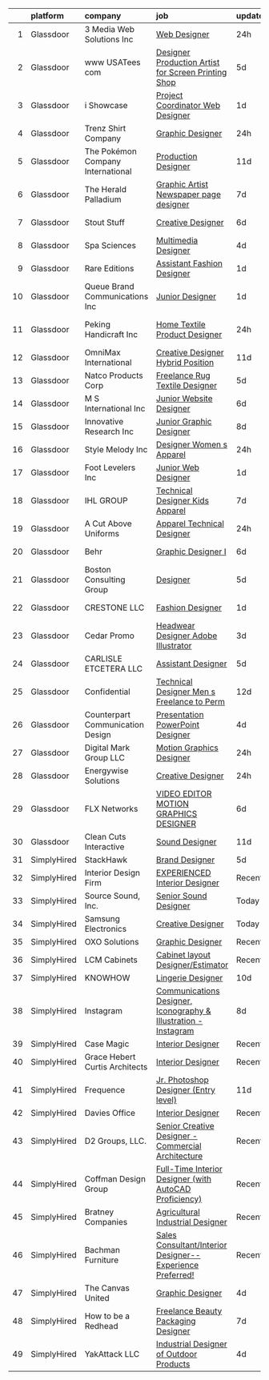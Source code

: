 

|    | platform    | company                           | job                                                                                                                                                                                                                                                                                                                                                                                                                                                                                                                                                                                                                                                                                                                                                                                                                                                                                                                                                                                                                                                                                                                                                                                                                                                                       | update_time   | location                |
|---:|:------------|:----------------------------------|:--------------------------------------------------------------------------------------------------------------------------------------------------------------------------------------------------------------------------------------------------------------------------------------------------------------------------------------------------------------------------------------------------------------------------------------------------------------------------------------------------------------------------------------------------------------------------------------------------------------------------------------------------------------------------------------------------------------------------------------------------------------------------------------------------------------------------------------------------------------------------------------------------------------------------------------------------------------------------------------------------------------------------------------------------------------------------------------------------------------------------------------------------------------------------------------------------------------------------------------------------------------------------|:--------------|:------------------------|
|  1 | Glassdoor   | 3 Media Web Solutions  Inc        | [Web Designer](https://www.glassdoor.com/partner/jobListing.htm?pos=127&ao=1110586&s=58&guid=00000182cea111ba81b98b5292731306&src=GD_JOB_AD&t=SR&vt=w&ea=1&cs=1_f2d833fc&cb=1661324038935&jobListingId=1008088437875&cpc=FAE5E775D180B2FB&jrtk=3-0-1gb7a24eti9hd801-1gb7a24fck24j800-c24af7824f4a0908--6NYlbfkN0BTT1lo8Jwdy_hu5PBsWOg-OgEs4ry3bvHurgSPaoaOHOWThJZbXv-8E1EHNHR3deLtKjNld1FXOsom79LjT34JW7makxLxTBHyVERW4INRH6ilQMezrP3dwWAeH5FEH1iEZ5Ejp6Jrph_px7tXEDRSyDmxPtUfOr951ZM8LxPqSx3htVLjpKbYJSPXLB-l6xUgrC5WFIjau-kBc2brFSc_i8_XFGuiVljtBN_443eq5vrtF397tLeY0zgI3WqhTQe8Kr-DkBtAM480TYvda_FC8TkPZtylqSjYjFCiZFDP2AKmAaY0bcYQjaBTHtp4Ev71HMl5-XXC-3n6XnzMvigHM8t5M7bHhbVO0N9VEV9dm2bk2FlYX43oK2aS7OppoO9LPjFrr-DEwqUj1qO8YFjogqVZX2CfMq1t5FyMjU300wFXT2J7eSNGAYFKwI-IBX9C0RFR2cadPmlTDg1k8M0WbK_A9kaWknMiM9lvSOABe9WJnf89FmTiRgzq2e0i5J0%3D)                                                                                                                                                                                                                                                                                                                                                                                                                     | 24h           | Remote                  |
|  2 | Glassdoor   | www USATees com                   | [Designer Production Artist for Screen Printing Shop](https://www.glassdoor.com/partner/jobListing.htm?pos=126&ao=1110586&s=58&guid=00000182cea111ba81b98b5292731306&src=GD_JOB_AD&t=SR&vt=w&ea=1&cs=1_e026a238&cb=1661324038935&jobListingId=1008078573063&cpc=217C45A42544DB93&jrtk=3-0-1gb7a24eti9hd801-1gb7a24fck24j800-f6962161b1ec4a70--6NYlbfkN0DxyX03wzqSNEsKD1Q7_JbJdLQT9kvdPVeyZqa01MP3AebnVwpyKo__iePc52HzLDYolKwvyXihtUlVV8JbYMt1ayshzcUmnIj58plzbkELSfFRmL6oTVZX_6NkIaZVosSpH8T5zgY4aUA-mcQE0sbUzFDtrE5IavYPMHGbTLBlQm3e0UJO6FNqr1-8fYZsWy7jMjq9uadYp39ixb3nmHGD5VPpDv3OpgxMNjVPjJhKmPH-KzkL8DTgB0CMAhyWbo5t_wbVGpfdVXeI671WFqlkY49JvVnf2nDihdjnJEqkpJaGlIT9sCmrFe9xM6FX_PSBA2UCk4YUaNilEENnUkhoaWco_z9Zxgm0khAmGOyK4VC1gWGCnMGDk53o0tNp6IqVbsnj02Vq6NT5LOGYAN0gLLajNLZLx04dDT8WCJw6EXzN8ui5ifIZBNBAUTnLcpMS56MWKSM9OE8hmNxKEkNb60f7ousyKOzNDW57dY5gjRwbs8VLi0HnmRIqkDA0QulD3jO_HqX6ywjzc9qy5CiCtcZvijtqDUo%3D)                                                                                                                                                                                                                                                                                                                                              | 5d            | Brooklyn, NY            |
|  3 | Glassdoor   | i Showcase                        | [Project Coordinator Web Designer](https://www.glassdoor.com/partner/jobListing.htm?pos=113&ao=1110586&s=58&guid=00000182cea111ba81b98b5292731306&src=GD_JOB_AD&t=SR&vt=w&ea=1&cs=1_3afa8807&cb=1661324038934&jobListingId=1008086420838&cpc=B576E40E3A51D23B&jrtk=3-0-1gb7a24eti9hd801-1gb7a24fck24j800-2f1d4de21025328a--6NYlbfkN0C8QeiEIeOKQ96R1j_hdty96Rr_ZONqo_TMvsCL2BsNohP8GNqycuI1ShxxKoACE7QDGpFP5Yr8CHQkuy2kx1JtFROwQXg5LlMGm06uOGNSAlJVFcOkJg0aSecfIQdnW5N5j5R3dJqaD-Pye8T9gaqTZd2Sh35hLv3PKN_Bk1MBBRhwAl7c-DzN2ont1KdosvxoIOT7cuBs0y_LaqfV3r6XQ5ZAwx3JmrkOUDbgRr0OzRITtOCh7NPMKE8sqOXq5j2g6okoUMG4mqr3W2_sjgwU6iarNKbZDWfBsvIM7X4udH5pyVL3LQO2p8P1q9rNfmBRRJs-dLg-gmmH4UrKrsr9j3dVgm-GxlHe1laY5EVTKVKLYKSSl-161N5gwgtTZpD5BfD8xxdvfW-JodpRKKOswvq2Cim_HL3BIUyPkguJiQmRBase_C9dRgG37wwHmP7Gxffg78qxEFFCEXZ4A-N-IqfHE9URTTPNeU6tHABx4I3tTrkoxatIvTEv0PLAOK4Uf5myzwcdcQ%3D%3D)                                                                                                                                                                                                                                                                                                                                                                                   | 1d            | Remote                  |
|  4 | Glassdoor   | Trenz Shirt Company               | [Graphic Designer](https://www.glassdoor.com/partner/jobListing.htm?pos=120&ao=1110586&s=58&guid=00000182cea111ba81b98b5292731306&src=GD_JOB_AD&t=SR&vt=w&ea=1&cs=1_56c12808&cb=1661324038935&jobListingId=1008088514588&cpc=9952A63AB06E78AD&jrtk=3-0-1gb7a24eti9hd801-1gb7a24fck24j800-382e9a3abc500d98--6NYlbfkN0CqhsFQEc-O9yLU2kqxO5ww2iSOGNb2baFDnXVoFZLFhAdQpqkGwSIuj22UXza0FS6YEbDOQUPr4PrP2Mr5KFtntfN05Yc4KFBsO00PocuJvODlsH9eaZhA0B7Z96FPIL08ojVQKjV11o3eOOeXfa37YViNrtDUkbJVVcd0OLuONUcR5SE5ar6hgwFiimvjYY0iq2rAxzmCT03PmgH4WdkUk5ODSvOe__sjOoFVumSEr_pToRieXQDGYtEu35BYlAlFeHKHC2Yac5qiehMLAV4zZbakRs9HfF4-doO5HlMVFTkkq9zGxEsLPUjTCHqKzD5EWbqi6BjGzgCTyIFtBdysVwIwncYcP7iwwn5RIORjU-8ARDEMur6Epz_Z5_VLkn1zr9pnEDUahZtx7n5Ci51-p8hICgIxgt2mcIbrwRPGCulLlMJLDccwCS3XZA5cQSrzFsVfAoGKO8eiUTs3mtCS62ZNXFLUL8CVcNa77bLy_rguJ88-HtOtp9v9zejm2Oo%3D)                                                                                                                                                                                                                                                                                                                                                                                                                 | 24h           | Loganville, GA          |
|  5 | Glassdoor   | The Pokémon Company International | [Production Designer](https://www.glassdoor.com/partner/jobListing.htm?pos=121&ao=1110586&s=58&guid=00000182cea111ba81b98b5292731306&src=GD_JOB_AD&t=SR&vt=w&cs=1_455359a3&cb=1661324038934&jobListingId=1008068019985&cpc=26740BCDE5E48596&jrtk=3-0-1gb7a24eti9hd801-1gb7a24fck24j800-9d48be7c412d1619--6NYlbfkN0CsgUO0V2fSZxJANSxJiftVXeq1wpG4BxYFHzXoW0hPJnnKXvOitF3aYLUaiHcMasT27d2qe4Hh-trT1ko_lQ-_-u6mQaMJMwcxCKFcw2qlEcLUJBNeRKfOCXGimsWoFTgoTbFLv1Oo_KzURFS2pCwsnk5E6UBRSQjlAkTEyg-BypaO9Z5LmGV9D0niCRan5DbSFdGkUsUbbCNibTdzVknn9oT8Ns5dED8iXeXMidCDvpnOSOUxCdnu0yB89_khzPbeUvsbNV6VjKYI2X1x81mYKB9ZPgbiTS4F1yU5yQBrX0LCWMktpFFYy5zb08KNIAxekxKJg-VUyqPKxvbwd3jF1Hlaw2uFsVDJFHSVejoo6O7qU82DLXp-cE5O0QvVM0i3ugWnm8c8bdPLcmzXOZvo-7BiDriYFCkeWUrZgVcROlNNB_Rb1wqnsgV_dD5ktoabndmaNe7wwZOXq8nJtT6GeF5MEcRguOVtCfgxcTffG7vJITH9-3_vsDPi9SjZ1XXw_wyWPHaOHe_FL3xxgqw-RWSxR6_fVaHhPwplbvTOsAsrjpWKQ0Njqhx_UVEI_T-VQ09LHRwC9SwCaEqryFqUXebCllS1F8ARRfwU5zJA8taWp2sTjojjLEz8cYEdVEMCMyiR0IWZRyJr8s49KaCquKg0AaCWNEP3xA6neyovYmiTqOeUZV1k5Fcp3oe1wzWaVsQV9CbIf-woy81Fo7uTGH-C_82tTTNfBjSd4lUD_uwxoZWftcCxmW_WMX7b3bxMwEXn0EP0jU2X8QuKc6SbrOcBDJZAkwUA_U5X1f8JRQxLT5txGehGX_TMll_y1oe-dvoI_tceqlpYk14Fc3RoShGva4_kMmnTisfsKxTOi2cGI14nuaBttP8lUZtgOZyk1yj1cm6ZkYQ2xgWA83Pw) | 11d           | Bellevue, WA            |
|  6 | Glassdoor   | The Herald Palladium              | [Graphic Artist   Newspaper page designer](https://www.glassdoor.com/partner/jobListing.htm?pos=130&ao=1110586&s=58&guid=00000182cea111ba81b98b5292731306&src=GD_JOB_AD&t=SR&vt=w&ea=1&cs=1_954dab40&cb=1661324038935&jobListingId=1008073933660&cpc=F41FEAB56D215062&jrtk=3-0-1gb7a24eti9hd801-1gb7a24fck24j800-62096e212025d3a6--6NYlbfkN0BLOz3R2tXC2mhUicuG5hSo7xRQA9kfEQniDPT2yh4WeRNJVoEZFR01TCwwwqBh1Y6vOSiAy0RAxGDJvOFJJaTnL_uhcgITD9zbL8z1jkW3llcv7QpfJxBhoUlxYDTSxCF6Mtk2LtjA0dsoVKnCgYGLuQKLIkxPy2RDLUUDNO8W2e5Dj9quGqo0UUEVxbKFCMgKLU8xV6H932npTeXKo4wi-CKMyljjfJW4Q3vA4eLpoxu9OibD3PcjhVbLV8uNf_WREH3I61_k1uNDD76lpHyvN6vKFLd9ixgJ0PoO_VRJI5Wz-YcDOPIzFLQB0yiECKKZi1ZN_1hcQ-l7SZA0h0tL8G63w1qfOW_rylvLHb262tjiO4jYV10h6eBsZsr-oAc7jwMCZQMKAT9HCJDqNv4MALkXihYPcsgAZD54sGRXxa2L1RN4KDGtoIj-7XCm-UurL8fRC8V0v7sAzvvI5e1mY6Ob4iLqp2pDMCFe9NMV8iNvjUSr3HUrHVVZ-zal7G44gZpTVo02Ig%3D%3D)                                                                                                                                                                                                                                                                                                                                                                           | 7d            | Remote                  |
|  7 | Glassdoor   | Stout Stuff                       | [Creative Designer](https://www.glassdoor.com/partner/jobListing.htm?pos=110&ao=1110586&s=58&guid=00000182cea111ba81b98b5292731306&src=GD_JOB_AD&t=SR&vt=w&ea=1&cs=1_4f5931c9&cb=1661324038933&jobListingId=1008076543817&cpc=8A48E7D5890B96AC&jrtk=3-0-1gb7a24eti9hd801-1gb7a24fck24j800-2226e36eff8eece9--6NYlbfkN0DsBOlmEAMqZtav1V1WKZO3RUElpafjggtWvxyDQ3xFSp838B2Cke2NYMUYeoOHoNtm2NQ4P3euAMul-0LPTaQSpoqVy2_xzh7yd2XelOhoZwK3RDEuW5YzN0jd-extbcFoTqbx14jMY4ajS_7HdS8N_xdWMbuJk-glAkIQRX2jNZa5lr-_DMY0EkYrNwH2tbA7dDO7x-u0MZj3khwLpEUbvrDWCCL9SD6XbDX7OINQvO_guW_XYj6a3_k8WNd94gke4V_PYrtjV4XqOqK2k6a6vvbzy2ShivcQ4eZk7x5oH3Yfw8aBA2sMigD9jZpthca_DGGG51mVLU4ce0pC8ria8x0XnW9JUxd2dh2j1sVLkGugY5Rv9Z-UZSm_td-2a2RQ1CHmNqDOZ5HA4xye6OpLnvCgNM9tEJ9FKEkKo55fwd6khEGtf0N_IJktL_bU9O0Z31gEzN_87h219Obx7q64R_OZ65ZlLQczkOPu_yGw0JyDN4aupgZUJMTw69XZUwI%3D)                                                                                                                                                                                                                                                                                                                                                                                                                | 6d            | Bentonville, AR         |
|  8 | Glassdoor   | Spa Sciences                      | [Multimedia Designer](https://www.glassdoor.com/partner/jobListing.htm?pos=103&ao=1110586&s=58&guid=00000182cea111ba81b98b5292731306&src=GD_JOB_AD&t=SR&vt=w&ea=1&cs=1_c2baf927&cb=1661324038932&jobListingId=1008081001759&cpc=63DC0C03592DB700&jrtk=3-0-1gb7a24eti9hd801-1gb7a24fck24j800-ace4fa9a69b02b8a--6NYlbfkN0DdNONLqhA8z6QrX6vw37qu8cGScUjPKwqVQr3YAsb4-5m6SkYfcfunlR4HuAxlrEj3Cu4gPUJjDoG9zcxxxmrGYPDKzHL8x7i50ZtIV6F3YDwvUr-Of4mRIwxiKcQLzemNfh3tYg1lxyJxAgmxtCY7uYphYxmkMiO5YeIhAuereU8DE1aoQ3TVxniFVMlJRPLhjSG-717yuv3X84PswhZ0Xp_jpIRopCJFZHBwA3PA1E79MgaCHAlx272R9HiBkkDRaPOGf7TuCUO8GQNsFHDAjJilXbh6xjN-XaTAGCpAmGsTdNqhvKGvnjIzZlA6B5m0xR5QNiBdNslAsPJaM4PTULWYJKub1kkWud6aSpsYX7Q9Wu1bczuEYuQiAlhn9xV1fTGeCc973pbcJepR1cTIeFUL5xlBzJXocjNKJMTFKGApaEzcKAXM6Ezann_iGRPIWFxMn9_7g0Oh3vktdDVzZaFFDFgoEw8EPsX4AWagUNx-weyc6QYcUajsBEntYWE%3D)                                                                                                                                                                                                                                                                                                                                                                                                              | 4d            | Port Saint Lucie, FL    |
|  9 | Glassdoor   | Rare Editions                     | [Assistant Fashion Designer](https://www.glassdoor.com/partner/jobListing.htm?pos=117&ao=1110586&s=58&guid=00000182cea111ba81b98b5292731306&src=GD_JOB_AD&t=SR&vt=w&ea=1&cs=1_37796bf4&cb=1661324038934&jobListingId=1008085797160&cpc=26740BCDE5E48596&jrtk=3-0-1gb7a24eti9hd801-1gb7a24fck24j800-d9987f46f3671e54--6NYlbfkN0BKgzQyzTF1Q9mOsR1amaS-juVGLjHt5Cdom-gEF9y-xZCaN_qau0nZrd7UDwW32EA-eu5vuioKlUohqHDwN8LZ9bJ9kWg3ZevYCjZUCrcLrR9OMIIUm0TWC98Bc-eC44mVMNI5zF-mywssPsquT7YsytG9RjyGQBFtKnfa8GgBQSk0D8JSoVrEBLUdxsD7_K5mIwdxK15QihUjXo5LmRYQd5_s2z2nm9C6K8OE3G-2cGUVjZmF_DgTxyAc6GsByP2EA5VyHSPFQGSaMTwncqZIWLeRUaGiLPlUbZYQrEUvQUoV3RzoZH726oN8TB9bTudhlRyD9YMomHOGd4BS463lqI1O6_uQS_DRu7WeVtUVGWZm3-EYd4gIjjW09EeUO9CAqIBNr_PxTC6sUb4goJXlyNFJJbEGcTjn_u4H_L58WGB4O0TGUSlyNShZfOfto94dDqFgmQsyliZHCQbx7k-oKGlIUjSxGx6bIAhVuWTW5xJVF2Q8cE5gO-FsHjdehWKx5jKv4ZXoxQ%3D%3D)                                                                                                                                                                                                                                                                                                                                                                                         | 1d            | New York, NY            |
| 10 | Glassdoor   | Queue Brand Communications Inc    | [Junior Designer](https://www.glassdoor.com/partner/jobListing.htm?pos=122&ao=1110586&s=58&guid=00000182cea111ba81b98b5292731306&src=GD_JOB_AD&t=SR&vt=w&ea=1&cs=1_a92dc12a&cb=1661324038935&jobListingId=1008085805538&cpc=59DEFF8D475298C3&jrtk=3-0-1gb7a24eti9hd801-1gb7a24fck24j800-67ac1d03eb912890--6NYlbfkN0DLWr0FuvwmpNY589ecXM0wpB-l41nBtAe9mv-PvJGiqVoeB48sRuu9MbDLtxU1qQip8rEB7tFYaCOqFGO25S3gAMFjOb9fLtFM1pemwqDDHPhIxOinFwbTrVuDYkfpdgNqqUDgFqsMOBtfCELcTRWyHVhCXYoSwT9n6M0xgRM2da0Qcer4g2n-5zwA1lJkqKQDtYZaPhr7hFBLqSVzryLOV3KpM7TIC4Oe26dEpEq8b6a3V_pPdZ-SQya7CbD-vqYAiLlvkpBKOXtDYp_CVl2CyF_wUqyH0B-aXU8h0L7uSgJ5xiDRGim49yd8KnUFBKvZe95IJTwLsgQVdankFvmHaTu0dgizaFgirpLEITzGsJH7rmk9vey8pySWm4trWmUqzVV_hw5a7nX5OCGh6o3FIcvRWRI1P6BocVXfJsghFoqdOZJrfjiVhfXem-oKY_uNxYhlShkYQUtWaDTjHhKZEcZdPuWWAoy9jRu_E-APWSaYuEVd1l6hWN0GA5ZdaWY%3D)                                                                                                                                                                                                                                                                                                                                                                                                                  | 1d            | Chicago, IL             |
| 11 | Glassdoor   | Peking Handicraft  Inc            | [Home Textile Product Designer](https://www.glassdoor.com/partner/jobListing.htm?pos=124&ao=1110586&s=58&guid=00000182cea111ba81b98b5292731306&src=GD_JOB_AD&t=SR&vt=w&ea=1&cs=1_01c1ff15&cb=1661324038935&jobListingId=1008088734133&cpc=AF770993EC679D41&jrtk=3-0-1gb7a24eti9hd801-1gb7a24fck24j800-49bfe6ea4222a3b7--6NYlbfkN0AU9TUFfx1cWrWT37grlbBMIkzeHpL5ly2dIVydrySBsojzNTXZiJEwHs7CJ09YptkLlAUSMOlYQ01qKg2cxkQ5xRXuMvtpQIylbUbK3Zc4BEk9ifRosj8_hjhp_26WT2X2WlVVcKJeGY2T1I2GPKYgtAiAJoqwo9pLkkI1heARAyXCpj_4WpF_fUJBpGXnFcXdA5i928Bnjmyrdvzy22a9XSc2GUDpueEGl8YLqwJUnpiGXMzI2V61fnXGJa6GaSAa3woLPJX5kmqMZnvTQR6_FjgrRzWbolUPZ-b5FMqru0dkASiYVegmupfSLlq1fRzZGBtjuUNeR37zxX5pMRcDnlrkY50dsFX5HnNGUrK7MdDiRQldZo6ttLsc9kkgbzkVB7VaZ3r1x4YqfHQS_aLTuVLQKAljDaBkg55JLJpAr2O5f639xLAB8_WAvhwKJGduMGwQKsgFJXZOdDWI4i59KT7_C99Xa_og1mmKw50wNO9Js9uLMCzzFbbPQITcBOg%3D)                                                                                                                                                                                                                                                                                                                                                                                                    | 24h           | South San Francisco, CA |
| 12 | Glassdoor   | OmniMax International             | [Creative Designer  Hybrid Position ](https://www.glassdoor.com/partner/jobListing.htm?pos=102&ao=1110586&s=58&guid=00000182cea111ba81b98b5292731306&src=GD_JOB_AD&t=SR&vt=w&ea=1&cs=1_074ba8c2&cb=1661324038932&jobListingId=1008068852363&cpc=2069669CCECE0501&jrtk=3-0-1gb7a24eti9hd801-1gb7a24fck24j800-95da59f6006da234--6NYlbfkN0DazdzDrQzgXQNUwbS-rtqne051iQm0QScMUzNB7GPcpl69xYyP_a6egfwLImlGGJKjW1GKc4wIpPlwV3oFvca2dnISyIRDwKP6gRjNdG4KtXcedw4V0hfjReh0NM8qzfZjTbej8bN2lyO9RjtqZDte6IFcJMEPRdTVNXxze1aiCc9x2GCU_Eud4B77Gc8R1QLG1IFtXImmdzTU8vigJPuEntuXhsimqepqs7zh5HzG-KS8WQAc5rmlz1gUgExeJJLG3fwCubN3LaO-CyOzvsO6uaA248fWU6FZcCy56J7Sr_bT82TemWKVrYwG_K6p9EdGFR7dgLsOtmGx0ksMCrDbaktRZpU2XF0aL7QwJVA-V8R-rl7otFp0fpVusWmtHXo9VHf3_QgsmbPfihlKNEWdryuKWuRns8FP6ytiXQNLi1JCKdyoqQKUUe4EelV0bvQfPJ4j79p06vzm0epWUPN7XK4vKY95Nf3QQnWEg7gEDAebvV4qzToy3Wtq2gw5lYhcx-uiMrDqIdQFH7rNLgRW)                                                                                                                                                                                                                                                                                                                                                                            | 11d           | Peachtree Corners, GA   |
| 13 | Glassdoor   | Natco Products Corp               | [Freelance   Rug Textile Designer](https://www.glassdoor.com/partner/jobListing.htm?pos=108&ao=1110586&s=58&guid=00000182cea111ba81b98b5292731306&src=GD_JOB_AD&t=SR&vt=w&ea=1&cs=1_0ddec5f9&cb=1661324038933&jobListingId=1008078797451&cpc=B576E40E3A51D23B&jrtk=3-0-1gb7a24eti9hd801-1gb7a24fck24j800-372574efb1e2d283--6NYlbfkN0DsBOlmEAMqZtav1V1WKZO3RUElpafjggtWvxyDQ3xFSp838B2Cke2NKqOpdXm6tUHeaaTXLfdKeZ_h80Pb-SRqEIBOzVXeYy6ibPzRQhkGivjm0hLnL3tgTD_kDaFN_z-LUWiocKF5CAm5QjwIuOAcuehBg62AXVDnai32qir46LxYdO2pmeYGL-TmRmMb3ZmrZodtjL9K3hvxxAed8_6mSu-Fewyupwqk7UgaWFXE_Vc_BOJpLckaaiTp2eNABGcneGvT3o-9p-jVDM8E_EjbBSiSag6sYdVpUri8V8T_Ys8l5kQ2H1Ek6n-F2VbQGtOaYje9RtTRYEcMicEIhNPC2oJYVQndr867MW-OhKDiCsGj7uc86KuP_r5B2Mmfr77OMmBwiUOoNGvDddwGqmDfP8NpHW5cWVRosmVODdLJWQLikEUb5UmgfnH8_1JwWu5Ztur07r6jDZv7eOzP8IFWu8Xu1aGblB2_Ut_t9zjEF5zFMGhL3BTByndvm5vGVtY6EMESvtgagVDAyRmmlU2Y)                                                                                                                                                                                                                                                                                                                                                                               | 5d            | West Warwick, RI        |
| 14 | Glassdoor   | M S International  Inc            | [Junior Website Designer](https://www.glassdoor.com/partner/jobListing.htm?pos=109&ao=1110586&s=58&guid=00000182cea111ba81b98b5292731306&src=GD_JOB_AD&t=SR&vt=w&ea=1&cs=1_cf76f484&cb=1661324038933&jobListingId=1008076344614&cpc=3028881457C6165E&jrtk=3-0-1gb7a24eti9hd801-1gb7a24fck24j800-0cdeb1e93820ea3b--6NYlbfkN0Agvv2PNrG4fo17wRjtZaDfm_r31jTH_nsFWftIhApXGNfkzB-0xlDOpFGDjaoTkELdz_ocnpU_q83d42tEL11bC-gek6fd3ZtJ1kVJ1gN-Wyk_ASHSN6tAnID4dCZIduiFVsbuazI75ZKxA_RqFjheHRtjhndEITHL8htmG7CP8UA7h5XoFVRa-1Ix9T4YiSWTjLVt7u9umQqO-88_DWkXD8bJeV1a5qmsvVA-y0Yjpsp6aWmsiRDodRvJZ_pr00qC4rZZEcq8f5aZBAjGFdMW9mLjFc5svx_gwIGuXaurBtY-wTkdjZ64gs8UcwwZ3VDEJ1R1mRjeiegLXtXgZd8Paww8lIOWBVWQuVxsv8hlwvscrE5HwV-9DEl5K-7uYsY-KHqGUO3ymKCMFU4dy5Eget1TdjvU7umoNeQkQDbQ_JZLVB-6M1lKGQM9xUzTeplYs7Z_BNqhfgBbvz0UCXrWy4Zg_-03zCwIXfGLu_GQ4dRBdACGu0uAFtehOkd7w6InzGUNZwdKvg%3D%3D)                                                                                                                                                                                                                                                                                                                                                                                            | 6d            | Atlanta, GA             |
| 15 | Glassdoor   | Innovative Research  Inc          | [Junior Graphic Designer](https://www.glassdoor.com/partner/jobListing.htm?pos=129&ao=1110586&s=58&guid=00000182cea111ba81b98b5292731306&src=GD_JOB_AD&t=SR&vt=w&ea=1&cs=1_3d388db5&cb=1661324038935&jobListingId=1008072178650&cpc=FB7E4A1762AE5BEC&jrtk=3-0-1gb7a24eti9hd801-1gb7a24fck24j800-f0552f809532a90f--6NYlbfkN0DedFZfQEz04ola26bCFacloVDWpx8uxQ7WtNSJrUFaEljaYVi2wDr0ZuMc3dZZ74W9qJzEKuVNR2UDbr6d3DHDXvRY91amvnnnBK2yUi5jC0HFyH_hWrrYkg50Yd5FFyWkz76XLUES4yIaXlGyuB2UtPMQ1wSbjhDANZhnkmjZO4N-7VhcrJB845wEPFQBE_dCy_Wg8-uoVRhTM7cC9ahwxabfeItK4nlw8ns4ZePct6DxL6PrH01hqE7Q4GU0Sx2vXvGhirftYIzXlwD67x9IPZdVyUCtmPjkDOiAaRqw_M0yT5V2OVQWanFMFJU3Oum4vabFc1pYW65oU_AdeupJ_94j1haU3D2fUhTsNgMbGvJr1mdSA39kfYtCOWyxU_mkbsHKz82mOUr_b22GOAd3lG5NWHA9pUgUItHwfMZSguP0KsnQu_GarsoKl34o4nmNqlqVAxqkpq4c82h-QgPVDMuIHTtrzP6awlevIXhyuQjNmjpzGgZHM5jwuAQVZiw%3D)                                                                                                                                                                                                                                                                                                                                                                                                          | 8d            | Novi, MI                |
| 16 | Glassdoor   | Style Melody Inc                  | [Designer  Women s Apparel ](https://www.glassdoor.com/partner/jobListing.htm?pos=106&ao=1110586&s=58&guid=00000182cea111ba81b98b5292731306&src=GD_JOB_AD&t=SR&vt=w&ea=1&cs=1_249c6d8b&cb=1661324038933&jobListingId=1008088709793&cpc=0A88B0016E52E137&jrtk=3-0-1gb7a24eti9hd801-1gb7a24fck24j800-104c523559607c69--6NYlbfkN0DAFse7BcGUuVAN8m3NgtNYNI_Bbe_-zZ5ig5FCSdS5jeTITxXe2xn018vixe9TzBfhoopirfqNmUV4-dXi0r2UVS7Ubrc40WBtqYJkVa02A5VN-8kGxIYLpNQUVGsmCBKH10Pe5Acsye2UnLGog5e8WYNj5j0wL17-TxxuRaNhppAsAmlp8OS7gPgkfIpFtlOvZtdSHVse9rfjX_8hCJxh6BbBfu8fdSJNGvIYtvprpbyZDPkN8_5biWo1xaeqZkShmX58Y7GP-VR65W-6Usot8qJBnB4q5klUiZ1dWBTvpHYlKuFU1H73hQ6UveXn9LHj4-HSTN8fkZgwXSca_RiEcuubsZLzJ18-v7vhoWuxDvC5EeTW-WTZTwEDHWTaT6b0nw2ZfrAyWbKo1eNKFbBAfWBWZQOnwDa566UJVe1PbLuj51n6fTtIO3DLVgeX7aOSF5I-Yp8m3lYXBNbfSHsFzmop5RuXaoMumkAt2FKqH-NHz7CsF6fTYzyzeQ15OQqL1x-YTtx67Q%3D%3D)                                                                                                                                                                                                                                                                                                                                                                                         | 24h           | Los Angeles, CA         |
| 17 | Glassdoor   | Foot Levelers Inc                 | [Junior Web Designer](https://www.glassdoor.com/partner/jobListing.htm?pos=114&ao=1110586&s=58&guid=00000182cea111ba81b98b5292731306&src=GD_JOB_AD&t=SR&vt=w&ea=1&cs=1_53902023&cb=1661324038934&jobListingId=1008086042066&cpc=D3E44275D43A938E&jrtk=3-0-1gb7a24eti9hd801-1gb7a24fck24j800-982a891b7b0e3843--6NYlbfkN0AIkon2q1iM7WWajOw_YocZv0AglawGRnh4nbjyecUpCQ45HNTa46BmAOCm3IGaBywIxSNhK6P5_zNtmFfUB7Me4Dnrr3QkKNkLdDUfgppoI1F6c5CXFFUBw4ivuhlDWQphxFhbzJHAxkjeufHDJ1VRXOp_Rif_kxK1fLo5eUF1rkVo-gKXTDCIP2MdP3cu_iBz0RoCLhwkLyU7Ml7hCxU-yyvdM4vok1c4793HEog7eyIUsL-tfNbh3XAxO0a2cggodUsnrLPvky9JkVuyuS4aFz9TuOBkZOR_DDaTdpFuexuV1Mq-nVHotdNUUeFq2ZeTFsAQCwHrgU1m5sE9z0aDJfZjCVSBbrengBohd-jbZJZJbbaiTnnIo-nC-4IgR9xYkQjnmi2OD1MG6DMqvt7sl-mEci7fHxVvNlV34RITGN1LEXKjmoZiSfDguTBYwVb5dbAgZjLj6TbzF10c1O1l8p-m-vm9bKHDsekllTJAidQPINqtZEe2S9jA4MppCrVFDE6eMPnkGHUDFaYSEc-2N6BNEdtXf3UsTy4_nmF9PgRO7v9al3n8cYm6sp77lJAA6dWhPto0GfBO8MevmfE05mdWa5JmItkTCWG1z4NNdHXd4kXf1aiD)                                                                                                                                                                                                                                                                                            | 1d            | Roanoke, VA             |
| 18 | Glassdoor   | IHL GROUP                         | [Technical Designer Kids Apparel](https://www.glassdoor.com/partner/jobListing.htm?pos=101&ao=1110586&s=58&guid=00000182cea111ba81b98b5292731306&src=GD_JOB_AD&t=SR&vt=w&ea=1&cs=1_79bad0fa&cb=1661324038931&jobListingId=1008073551798&cpc=5C66962F50EA57C4&jrtk=3-0-1gb7a24eti9hd801-1gb7a24fck24j800-35ca708bec652e01--6NYlbfkN0BTy4Vq3kUv-8E8fBOrhZt-7WJQYqv7u2ur6JnxlE7nq0Vi-lP5L835nEhUPDuQN9Ii6fJC0HyBSgexD3C4k5VC83Vuw3E1XNFtYQtZz47yK2soeqwb0ZSclzG8hx8KfubYCdlzeUdJYe2abnxxwdrUthCH2fCe2dUPWrVqSb2bFtb0WhgEiKdUPxPx6gPnZIWcoLE7Y5zcWHwp6CXJwrnKfNMKRVuxX4LQ746kDPbo73BCM6_csfpr2fYqUgwiUxxoR_KzUjytvl6PUiUBpSFmf8TQBuX5EWl9b4IIvhh-4BzMbHBJA_w_bz8tBIz1EYE9Ey8tKZjty13bwZuh9LXlJzASD6u3fuAteuSUH_pIb7r2FpTm4RG1vKm8Cf3uAe0iMb6TAQ7NYqPmciRi6xLIRmJ2xJDZZ-T4nUa8Poq-Lk-pp7lRqqDTNHbvlLpEPnNSFIRVBcHCBeQ6kvuvm7W9ejVcELpygxWhCZiZouyB43OqeL5jo04HeUx7sKnUxOtrORNqEixXY98xG6xlA_LB)                                                                                                                                                                                                                                                                                                                                                                                | 7d            | New York, NY            |
| 19 | Glassdoor   | A Cut Above Uniforms              | [Apparel Technical Designer](https://www.glassdoor.com/partner/jobListing.htm?pos=115&ao=1110586&s=58&guid=00000182cea111ba81b98b5292731306&src=GD_JOB_AD&t=SR&vt=w&ea=1&cs=1_df8abf49&cb=1661324038934&jobListingId=1008088124954&cpc=AF770993EC679D41&jrtk=3-0-1gb7a24eti9hd801-1gb7a24fck24j800-81e2958f26bec26a--6NYlbfkN0DZZww-p_mr8GWlqIRBY21Wjl_Fk3kglyx5_HcxykVqwXZdTK_RQWJFzG2--JSCIKcXUPKfG8T2NTLlSU-Aa5jatvZMVMPUCVVe7QI4-MfIYtbcUAeMtOuOCErJDgVQ0VdZxfhqxq_9xndenQWKHqbdetCu8oCQlTIslCgpx1S5C14UMc7LX_9913lBWTYNml7VvT7gKy4CqXAwZUoxHH6fIS-V8f2N1wxiJ9xizbBEaYh_G_r7GQLC6ntDO4lYSyTMOI5aBv2sPp4JZvesC6pMWBG-IiXHm23Qv7I0FEnrq3eQKEwblkmOG1Izbs7v7FpiMTrZaea_1l-8JfsgAQxp0zsMjsIaCuPf_VYX1qMVYxc6Vt4ZLQoqE1Mo6IofC6_6u5DFmTbKjScpZnuLzKnVW8UUpcuWLf3ccGMsatDn4DCAI4BQlvODYGX-MVhVyfnOdIlx6xeSPDrEBpMZbPHwT5g1hfyXqdfNElV_fbOJrDVacBXrqDSl9mGbVG_Xxu8%3D)                                                                                                                                                                                                                                                                                                                                                                                                       | 24h           | Louisville, CO          |
| 20 | Glassdoor   | Behr                              | [Graphic Designer I](https://www.glassdoor.com/partner/jobListing.htm?pos=104&ao=1110586&s=58&guid=00000182cea111ba81b98b5292731306&src=GD_JOB_AD&t=SR&vt=w&cs=1_f58549f8&cb=1661324038932&jobListingId=1008076428661&cpc=0B561D89933DD0A0&jrtk=3-0-1gb7a24eti9hd801-1gb7a24fck24j800-b5e4f79abe7e4ce2--6NYlbfkN0AT5rPPIiYm6NcaOC3xGxN7sTDpnxjbK5C7MY8Kpnw-1xf0-wBWQoZX7FEbgSsrQjRzelIKsvSk9zYwj-4i3Wcp16SJ3ecriqCmkifThENvdAsPnKf8X6Em3nLSLjLu6XYV6D-4Nj0Kg8pp9KsYXcy9TgDbkXdBADW1lilYzLIkzeB5VKa3mgEtIosNqPsL8PyM1nZCeKMazEXSaaFNzQrpDH_Pdfm3kofFCFbHcMbO7M631H0xNR_izvig-RVPKwq-m0eAA5IKFoQ6cWTqtc_grim-mZqiBM2YArkIoivab0nnzg5kOT2NrWTayT6gMkHwwcBirqCY0M7eYUCDo1-5QSjN8z3aKje_8gXOOKB7vPIb0Due4opU8lohfV063yTZD2SnTSQFtf_HzCKRBo0S8j6u8dC3amX5Lom92Yc9iv_tGRGZpihZgMFFSh1k_AqoZKFhpQMRJCGe9GjGs2MbgxM4_juFzgng9NMixFB70zT83rvnG0ZE7cyo2F_SgwmgEGbc5rE1fBT2GDLsYfSpEYJifPmZIUyNgbFx-venKVqd-_-bzxFO2fkFxeoW97d9JAXW1loc5UHYd7XeJWsQ)                                                                                                                                                                                                                                                                                                                                  | 6d            | Santa Ana, CA           |
| 21 | Glassdoor   | Boston Consulting Group           | [Designer](https://www.glassdoor.com/partner/jobListing.htm?pos=128&ao=1110586&s=58&guid=00000182cea111ba81b98b5292731306&src=GD_JOB_AD&t=SR&vt=w&cs=1_4a1fd06c&cb=1661324038935&jobListingId=1008079740503&cpc=B076152010A3B66C&jrtk=3-0-1gb7a24eti9hd801-1gb7a24fck24j800-ac0234b39e72fda7--6NYlbfkN0BRT_J8tESNZROimpc0WyD7EGfhllYDKcBPIyLxids1TSfSQiqjuGc5zGV0UAEQCGOExvdY8IV6OwNtffs2dUnFqi6BByaFoglZRWEtb5LlbqIL03VnIRlOhlM83ovIWWmAw3GjYLlg4ZmlYRRfXlRK7NAnLhg18STRNQJ0FQ5AHwr_k9aV6zeNZLn8Oc0F9plWjP5ZYKX4Abd95uplU24m233CCKIZVrogiX9eW79ACuRaVHC8L5klRMvXy63_VexeoB5Y9YUhWGOeIbZTIN3IJt5JBTHRFOVDqx8fMeGc6O-AchQ7yl67NbTvkbUjn-IwUqfPm-7IwBNRIT4uK6eVgLxH4d9e3JpAtEX9oJSOZ6w6H2V9Zeddb39IvWivN-AwbR5SigpUHD1W8WNC-B-NEENdZTBWAr28St8Dry1PJY42mWXqfZpL4jydnQkGAkMnzuf4oO8Edvt_qoKjia7T7EyMJLjG0utiBHVnpRFGLETjscS0cUsP)                                                                                                                                                                                                                                                                                                                                                                                                                                            | 5d            | Atlanta, GA             |
| 22 | Glassdoor   | CRESTONE  LLC                     | [Fashion Designer](https://www.glassdoor.com/partner/jobListing.htm?pos=125&ao=1110586&s=58&guid=00000182cea111ba81b98b5292731306&src=GD_JOB_AD&t=SR&vt=w&ea=1&cs=1_4aef984a&cb=1661324038935&jobListingId=1008086786864&cpc=723ADC3DFE402989&jrtk=3-0-1gb7a24eti9hd801-1gb7a24fck24j800-be7a40d6c9b6088c--6NYlbfkN0CeYQ29o_PAnJM5zMfZzc1u4ddZetD56iTYR3TNnqLmb9DQ8YFw6gYi8xo3PCbDkji_jyPEhSCAQIGexmqDgXvvHe9isVami4GJPXIg-3pmb85_idR1n7KQUfWb3_HUgm0U_w9_wXU6JMTXUitLx2Nxaf-zh2aata6GQL_40bvUJ6FLrnZMDnLipdBivOdCY6ykEEaDV-6wjcufpr_op1RCQDxql6mMSa71b1IwRkztdyx_OCqls00gn7ZJ9iBaVc9ppS_zPE_4K1ee9xf5b2cuHjKgTyplPfUCzZLLDo8f2yUKBBrBjxy3DLT6sWBC26AuOk6HRbRvHhehSO7aAotDYY4el6VXvXaXNhdXpURdgjIkc_ytrqUgRqjCIrUC66bqwjWODo4Vz7XHKEcX5_hqer9oiEBOmaOODKh-LEc3NYE9iS8y_ruYisd1xZ9bA_9o2SWozKorLSVN2BmPayVLIA-woVK6I8xZdaJPt2ahijvNXXo2h6-v2jmNEvyiz0k%3D)                                                                                                                                                                                                                                                                                                                                                                                                                 | 1d            | Los Angeles, CA         |
| 23 | Glassdoor   | Cedar Promo                       | [Headwear Designer  Adobe Illustrator ](https://www.glassdoor.com/partner/jobListing.htm?pos=116&ao=1110586&s=58&guid=00000182cea111ba81b98b5292731306&src=GD_JOB_AD&t=SR&vt=w&ea=1&cs=1_bc7a9e05&cb=1661324038934&jobListingId=1008082675532&cpc=FB7E4A1762AE5BEC&jrtk=3-0-1gb7a24eti9hd801-1gb7a24fck24j800-1c2595048a950e61--6NYlbfkN0DZZww-p_mr8GWlqIRBY21Wjl_Fk3kglyx5_HcxykVqwXZdTK_RQWJF9BYpE_XLLBk0AdxWqnEdZpMI4bpVeUeq2FR8I2Fp2mCN_t12JPw2AEYuXZB-PZ-mReLTBXVSEQdBLxzIUC4l5H9J31cEFkjMaDFGSqF7zPYSnFjKTNvk2yW_NtkS2FdK3Ht2UNQxOyYEOE0L5RN4hnu0vRRJUAwVxJTn2Yri6iL_SLcAq8qq9XmxsleTtGindHQaIqMTXBKMOdS_TiamHZsR1rI7WjKMd7vf_5s7sGv6wvf3EALXhYim7qaqxGY0KZH739ks9sCjQLidp3s0GmVKmzahO08YcKixdNKT8Z8a1Wm6_zR8rK7dEWG_2rHg-z0YEt-jGoQmgqorTrz_jFq9yfhdXKhwPqBv-WTBrsiN0W4WOdxRNxk7wgwtoy7KLDmoE5cabVQ3EqODruQx03bmjLSPcahC8l-m9NDiFNd_A6NLKzfLav-Q2pIst1mOfRTarrpt6-wv1ZonEPjbc8AhO2NXaVQu)                                                                                                                                                                                                                                                                                                                                                                          | 3d            | Remote                  |
| 24 | Glassdoor   | CARLISLE ETCETERA LLC             | [Assistant Designer](https://www.glassdoor.com/partner/jobListing.htm?pos=119&ao=1110586&s=58&guid=00000182cea111ba81b98b5292731306&src=GD_JOB_AD&t=SR&vt=w&ea=1&cs=1_e86b4213&cb=1661324038934&jobListingId=1008079012906&cpc=D3E44275D43A938E&jrtk=3-0-1gb7a24eti9hd801-1gb7a24fck24j800-4c42459b82ca33d6--6NYlbfkN0ACTeRvGRFS6hadW-07x_K1RnsIE8OdH4tufuZ5eRAiXlI_sIDJdKrGKwBm2TWVwzDWRn55keJcd-vR2lLKwz1fV4-9waxSVMd_T_meujGKgcwsZMtbQKXaonDZt6He0q0KWDXksdesCBIEyYVIX-fePd5WPp6MhxeUDeXl4peHOd0ZVLe4cfmcjZAmyXa_haISevDR-VfZgiUDQe-rkF3_MLU51pUwkoo0-Unjh2dOmF8RGYhHdyNraD16TUpdrPT3DRIak3AUSXDGf_0ZiSBa43MqjHCCiyJqqgYy56A9OkS1uHVzPIvAS7xzRj5OFIvt73iZsbR1-i_-uptHBSdSNkzdkxjLaclHNH80gpwRnxl9f07zNE1-ny4_2pL53NS1NJmFjPg5wBR2VYFmJRl_AV3zgRtqKMeVms6GQgQCZMXEidYfP_xN21fACxYitm7U3J41bwk4Shsot77ggpC8p--A-einX-b2MOxEgUnyvPGia2ua7ka_)                                                                                                                                                                                                                                                                                                                                                                                                                             | 5d            | New York, NY            |
| 25 | Glassdoor   | Confidential                      | [Technical Designer Men s Freelance to Perm](https://www.glassdoor.com/partner/jobListing.htm?pos=107&ao=1110586&s=58&guid=00000182cea111ba81b98b5292731306&src=GD_JOB_AD&t=SR&vt=w&ea=1&cs=1_626eff22&cb=1661324038933&jobListingId=1008067356175&cpc=4269A4BF187C94B7&jrtk=3-0-1gb7a24eti9hd801-1gb7a24fck24j800-14dfa54dbf06e548--6NYlbfkN0Bw5nMmE_9ydMmkFwclqcsXVMIQE4PmsRPS_jC_M_Rtp3tkPn5Tt5HZV1eHNfLjcAj8qmuoN-UpFHpaUl-zFK_nB6Oe-pDTvxaOF2i17CQvtv1AlZL_z3ZbnC7FSwbAhqZbh-Ciel49IhviB8vCGgIltO4APYQFmUy7gko7P_12hsPfvW1YAa12jOS1EptxIhITEGcViaN2mJs5f6-W5D1QmoHnHGrVFRdoJSorCGcYapEFML3sK-7WHQy-ICuJRfBkCAnHWfMma2mwyD5bDCZhSusUKjxJ5mWjl4mZGty_Lmgb_WaGURsF54MJ_Iy7uhj0GI1EAQdGzkMcnVivQYRrtsQDSw-b5sRgzohqIZ2U16szQma6y8UjBedFpTOW4PqOjgN6UHxVgfL1dAKv3jLI-8OHVNhnMiDfXjtr7enQgiEkyIMeCN-6GHXF9MPMMrwWlChd8AczB9iCLN1uFzRHpG1UjN0RYJ6ffM5YIwyvz3t-qFaGbfktsWlJZIh4ByltBfUQUIDm-d6mygryv2Yf5sw9RXtp72s%3D)                                                                                                                                                                                                                                                                                                                                                       | 12d           | New York, NY            |
| 26 | Glassdoor   | Counterpart Communication Design  | [Presentation   PowerPoint Designer](https://www.glassdoor.com/partner/jobListing.htm?pos=118&ao=1110586&s=58&guid=00000182cea111ba81b98b5292731306&src=GD_JOB_AD&t=SR&vt=w&ea=1&cs=1_e59b30e7&cb=1661324038934&jobListingId=1008081622935&cpc=FD1C1DA32C38CFA7&jrtk=3-0-1gb7a24eti9hd801-1gb7a24fck24j800-d2a524c6708e5273--6NYlbfkN0DizcbajBQcxE9al7hfL2c6AidRBn6P7P5WO9HAJmrYW6FmI0PXb1KAhWhy4DDzce_Eo_NLUhPzyY-26DsrlJjbnUJkTLG6RHRFQ_O5YQFMlLeSgPXS7JsiJYIYwsqslqbC-bknOl3sE7w7zn07vpdzORH6KOpENz8pUwyM5sY24HcaLEkFDcX8S7yFNd5nu6VQNWNF4opRSeeAcaBRh1ZWCtbp-fjuDaE7pTN2-rcybhCmn_-X1COhjdAaeymgMOFCcbhgM4jceyawYrBQ4R4UeLHj3t8YJ7QU2tnlW7JeoL_I0_6eGVyGrmJKld5cCGtz3MoaF1NLPmXpHcB58lPQw9kDM4PuRWqgmd5biG8_xXOUB6Y_tvjbdDR8XOdw2po5eoAnnREK47zape8wI2ePo7uD-fxtWBwU2fD5PFFdhr33AAx1lhDIrKc3tRjGxpA9XCrooS8pJMVOGgE11pfVclLSLVPgGS3nMi1hvpP4gnqxRkjyOmhHiEu3KUahFvWQFF4xP4q3OA%3D%3D)                                                                                                                                                                                                                                                                                                                                                                                 | 4d            | Remote                  |
| 27 | Glassdoor   | Digital Mark Group LLC            | [Motion Graphics Designer](https://www.glassdoor.com/partner/jobListing.htm?pos=105&ao=1110586&s=58&guid=00000182cea111ba81b98b5292731306&src=GD_JOB_AD&t=SR&vt=w&ea=1&cs=1_b2b77b53&cb=1661324038933&jobListingId=1008089390613&cpc=5B877AD962FD223B&jrtk=3-0-1gb7a24eti9hd801-1gb7a24fck24j800-57b7056f8641fda5--6NYlbfkN0ANkou4taVk2XZZ848dRfo5kKh06_3FAnany_4ItHTq-uZQvF3HeLnd3FKO7EWzFpF1bXkXqFnxUw3F3lDpTQ_eXfO1I4SbpERay0KNv52CDgYE5Q6BgUdE2cYIA05RLXSkpXpH8gi5G3EOwBHPSnM0nHNyrIY-MIl2iMwSHbo2zRagtbuCPY_49rZT1YxUHQuvzRH34w9yR2f8xQQxjUOVlVZYakgqPRDJnyp-fPIt6czZ-GXh_vlIaqnlrlkvqdgaKGWB1JDG37ySDQjOTXwWgucRwczJ0yzx_2n6HCGBNlKsjKkFe3UKPhszaeL7XtmZrpLQtqpy3DxGYzepxWa7T1aGBjUDvBgZtSUKTqudqdZzk0Q2OqOMEJ62GUnGqngjQc19q20toSV7lfJ2zHg62IRAJbaYEmJlIkVYf4M3YOSyLPyntFYwv084VMvJmSUg_3pVaksdwxHoyX1N7bpkVzD5F_oYr5nSdNwhdMOHdKR45YzMSzusze52OXsePWzOkJJt3nh1Ag%3D%3D)                                                                                                                                                                                                                                                                                                                                                                                           | 24h           | Beaverton, OR           |
| 28 | Glassdoor   | Energywise Solutions              | [Creative Designer](https://www.glassdoor.com/partner/jobListing.htm?pos=111&ao=1110586&s=58&guid=00000182cea111ba81b98b5292731306&src=GD_JOB_AD&t=SR&vt=w&ea=1&cs=1_7c7ab88a&cb=1661324038934&jobListingId=1008089074863&cpc=56632219D727AB75&jrtk=3-0-1gb7a24eti9hd801-1gb7a24fck24j800-27b2b32bf648a94d--6NYlbfkN0DGYQbyGsIqMnoLwJfJ0NNwP9EgtgxLix55-L8zOCWShXsscruzChHLuuh4xIZqcVVHNjEw04Vq9aAWuBvCCmgPrux8RjaRIPZv29PLeSCjEYr-n9-l0CnArZUqw1oxfWTH90SqAxpYOY6zhI3xZxkIu-cPXooXKfTWK_PpzprWVDsZlBUyIAri-iEEuLzkKNqGqCr2Ds9hdt-sb8N5Sdwkd99jaNRCoX2dGKc5S5BSjfiTKLNQIddAYKNQuRWWUxZqofb0AR7OAB9RI--RT4rEPah3KhbRqu6I-eCEGb8GWRmGe8hH4BPV-CdyVMLoeLV84sNTGTDyCv2gCioB23xHQ5Vd2nJsyvTilpyJIoXN0w0W_AkYIw4tIdTU9BBlvhQ9AWzsQIX0wgvIs9Ppn4EpnifV-632YwQrePU3ufFsiJthz1dLJYI9AsFG5f1WAkA3pUpJptfRdOId5djNqCPKPK7dAT-mbhz-T283JEWOgnpuo4uATN3aPfyITDVszYXv1pLJaF2PDg%3D%3D)                                                                                                                                                                                                                                                                                                                                                                                                  | 24h           | Logan, UT               |
| 29 | Glassdoor   | FLX Networks                      | [VIDEO EDITOR   MOTION GRAPHICS DESIGNER](https://www.glassdoor.com/partner/jobListing.htm?pos=123&ao=1110586&s=58&guid=00000182cea111ba81b98b5292731306&src=GD_JOB_AD&t=SR&vt=w&ea=1&cs=1_87f92445&cb=1661324038935&jobListingId=1008076678991&cpc=7AD1D84939BBEEF3&jrtk=3-0-1gb7a24eti9hd801-1gb7a24fck24j800-050e786f5ee4a6bb--6NYlbfkN0Bi-g4OEguhQEx4pjzkmulzkFDPdVMQm6g82nLRMcVRUF5sKbzF-Q1eHreRvGzXrXrUhvgZgioJiI1C54ZJ37rx34olIRzPfAp-8vomgoABl9XxeNc2HrtBXou8B094JS3ZEjvMD2Xn1MeI2TZ-gcHrKBLhKF9OV7T3JwQpe4jycvLN0vYFbnbzHjGdBT_ZjL_LLv1XCzVcnYT-QX92_scFVOV7Rn3LiV0AmZ-o58oXy1CCaoGipnBcBln4xxs9H8yvoMifCBzU4_zsTjDZ8zhXANv73LwC7qlI9tCsrjVa2GA_vi4GDEnvtvOgtMHgTXakshigJQJqOUzwzZ-iTcpOO9ocr-TTWOU7ALtvOkHfTjCNSU3AUWvl0huKN0XJSoI6kXenSntAxSoaF2XtO2hU43Xr-TxooJDV6DVRFP-FzxNfkqYC9fWAV7M1sJFxgbLFexl3bNiOF_HoJAAWyF-ScC5lANsC1zjt9TOmHspK045IQ91NerzwVs3-5poO3ZO-DtBfmoZVKuIvnUrSAhv5)                                                                                                                                                                                                                                                                                                                                                                        | 6d            | Bernardsville, NJ       |
| 30 | Glassdoor   | Clean Cuts Interactive            | [Sound Designer](https://www.glassdoor.com/partner/jobListing.htm?pos=112&ao=1110586&s=58&guid=00000182cea111ba81b98b5292731306&src=GD_JOB_AD&t=SR&vt=w&ea=1&cs=1_6e779fe0&cb=1661324038934&jobListingId=1008068462835&cpc=FD1C1DA32C38CFA7&jrtk=3-0-1gb7a24eti9hd801-1gb7a24fck24j800-180f36a67d041096--6NYlbfkN0BdWmvb-rJl2QNnPZsqfom0WtyBpRDZD-qGOAPpXEAerX6a6oApLbNube8VIkmBRry4WGRoB0qsfFORcDwlv5J-Sd2QpNdWVPU3rpOKe16b-v51oCGYFn1Gg0GCh9sLO-2YemhZ2pKU_mGnQ6gmjy9PJXCZWcP9S85pmy_gMB17x15owpHU1MnjT43sqb3YyQCrUG-GmEiGTXQs3AcOLQGgKiHi-d3SggtEPXh4L62zL36svzqzmPOe0935qCf9yeLVXP0osbyGg8vW-Cz8ctsVOXcRz0Xa6WFLk0v1emzsRTW9QR6Zbqv6zv-lRstXjUQcMbLRyrK6oqsGctRBn3HAehvbDJZUIAcDhzluPcyk0BAfCaW_qplHaXv9yk7X6HY4Y6QryXBaREAyeiYZKad7GdTBi5LrvyZyeMVxTCQ8TXpVVa0BH8YiiMnyK68Erl7wGUXpopKg8ePB84jw4zm0PmPXvr2wiNQWlYcosihJ6UgGkB6VQTK-)                                                                                                                                                                                                                                                                                                                                                                                                                                 | 11d           | Remote                  |
| 31 | SimplyHired | StackHawk                         | [Brand Designer](https://www.simplyhired.com/job/bEoJK1XWjU0lngykcvIrrSm6mGNdGERSJbjUBFJsYIzaD14d7cHvdA?q=creative+designer)                                                                                                                                                                                                                                                                                                                                                                                                                                                                                                                                                                                                                                                                                                                                                                                                                                                                                                                                                                                                                                                                                                                                              | 5d            | Remote                  |
| 32 | SimplyHired | Interior Design Firm              | [EXPERIENCED Interior Designer](https://www.simplyhired.com/job/ZSEZahUlypSTxF76f6177d0_Iv_IOHD-b3SR4meFGoJTFg3-RAe-Sw?q=creative+designer)                                                                                                                                                                                                                                                                                                                                                                                                                                                                                                                                                                                                                                                                                                                                                                                                                                                                                                                                                                                                                                                                                                                               | Recently      | San Antonio, TX         |
| 33 | SimplyHired | Source Sound, Inc.                | [Senior Sound Designer](https://www.simplyhired.com/job/mw3datBFZnSnzm3SFniNFlYC60OHbjYX1kgvM61bk-lO-0QBaaabnQ?q=creative+designer)                                                                                                                                                                                                                                                                                                                                                                                                                                                                                                                                                                                                                                                                                                                                                                                                                                                                                                                                                                                                                                                                                                                                       | Today         | Remote                  |
| 34 | SimplyHired | Samsung Electronics               | [Creative Designer](https://www.simplyhired.com/job/rEw2A_REc6VN8_lcBiZLAefu7MDWhZaWUpccEMp64Idm1mNODB9YVw?q=creative+designer)                                                                                                                                                                                                                                                                                                                                                                                                                                                                                                                                                                                                                                                                                                                                                                                                                                                                                                                                                                                                                                                                                                                                           | Today         | Ridgefield Park, NJ     |
| 35 | SimplyHired | OXO Solutions                     | [Graphic Designer](https://www.simplyhired.com/job/BXUyWLRJM5GqlXxmpwBw-g_A_qs7M6-f7IDZTvQqqHxFROKtKw3p1Q?q=creative+designer)                                                                                                                                                                                                                                                                                                                                                                                                                                                                                                                                                                                                                                                                                                                                                                                                                                                                                                                                                                                                                                                                                                                                            | Recently      | Adobe, AZ               |
| 36 | SimplyHired | LCM Cabinets                      | [Cabinet layout Designer/Estimator](https://www.simplyhired.com/job/DGSlfiUPWVOU_IlQXYWu3NE8c65_nAMngwGpdSuOIPTgYpGha4wvXw?q=creative+designer)                                                                                                                                                                                                                                                                                                                                                                                                                                                                                                                                                                                                                                                                                                                                                                                                                                                                                                                                                                                                                                                                                                                           | Recently      | Monroe, WA              |
| 37 | SimplyHired | KNOWHOW                           | [Lingerie Designer](https://www.simplyhired.com/job/XOAkX8rgrSLLrgmP_jCtIgrCnry1tJ2Zo0R9Gv2meCdJcM4W0C49FA?q=creative+designer)                                                                                                                                                                                                                                                                                                                                                                                                                                                                                                                                                                                                                                                                                                                                                                                                                                                                                                                                                                                                                                                                                                                                           | 10d           | Remote                  |
| 38 | SimplyHired | Instagram                         | [Communications Designer, Iconography & Illustration - Instagram](https://www.simplyhired.com/job/7fAtWSbs9JBXxFcPahKzAIyFZIWJu41zU6MZzowz8x_0zZhQ264ggA?q=creative+designer)                                                                                                                                                                                                                                                                                                                                                                                                                                                                                                                                                                                                                                                                                                                                                                                                                                                                                                                                                                                                                                                                                             | 8d            | Remote +1 location      |
| 39 | SimplyHired | Case Magic                        | [Interior Designer](https://www.simplyhired.com/job/WAgF14JmswB6TGD-JUfpPD-963ncL4DfuCrtth1pVIXsR89yXGJEBA?q=creative+designer)                                                                                                                                                                                                                                                                                                                                                                                                                                                                                                                                                                                                                                                                                                                                                                                                                                                                                                                                                                                                                                                                                                                                           | Recently      | Remote                  |
| 40 | SimplyHired | Grace Hebert Curtis Architects    | [Interior Designer](https://www.simplyhired.com/job/P4uYYbTk44YufM37BPFLKpQnRPhgT-TJJnBVKOfPULdXvverRsfOJA?q=creative+designer)                                                                                                                                                                                                                                                                                                                                                                                                                                                                                                                                                                                                                                                                                                                                                                                                                                                                                                                                                                                                                                                                                                                                           | Recently      | New Orleans, LA         |
| 41 | SimplyHired | Frequence                         | [Jr. Photoshop Designer (Entry level)](https://www.simplyhired.com/job/dk_2wWts5Sho9ibIYPoY7yDcDBCvZR4xtjSSYdJQghKdq9mlVvhh-w?q=creative+designer)                                                                                                                                                                                                                                                                                                                                                                                                                                                                                                                                                                                                                                                                                                                                                                                                                                                                                                                                                                                                                                                                                                                        | 11d           | Remote                  |
| 42 | SimplyHired | Davies Office                     | [Interior Designer](https://www.simplyhired.com/job/LBDnl7yhKew_jMVI2mkmUDQoJJp6cJ-R0TQWADawBhjyZ3nT1smCpw?q=creative+designer)                                                                                                                                                                                                                                                                                                                                                                                                                                                                                                                                                                                                                                                                                                                                                                                                                                                                                                                                                                                                                                                                                                                                           | Recently      | Albany, NY              |
| 43 | SimplyHired | D2 Groups, LLC.                   | [Senior Creative Designer - Commercial Architecture](https://www.simplyhired.com/job/Yzphuvu4v4KIeGAg97r-GC4K2aaGuq7WuIAfSSpOBYl9P_dmzDtnLw?q=creative+designer)                                                                                                                                                                                                                                                                                                                                                                                                                                                                                                                                                                                                                                                                                                                                                                                                                                                                                                                                                                                                                                                                                                          | Recently      | King of Prussia, PA     |
| 44 | SimplyHired | Coffman Design Group              | [Full-Time Interior Designer (with AutoCAD Proficiency)](https://www.simplyhired.com/job/Xx7hJsbn6OIObeoohRD70Y4VdH0y_sC279UDSdlsem1MGWNh8Uj_rg?q=creative+designer)                                                                                                                                                                                                                                                                                                                                                                                                                                                                                                                                                                                                                                                                                                                                                                                                                                                                                                                                                                                                                                                                                                      | Recently      | Naples, FL              |
| 45 | SimplyHired | Bratney Companies                 | [Agricultural Industrial Designer](https://www.simplyhired.com/job/Mumz6KfYzwl0Qf-6YYgrNMk_LNtPebzQLCSf-QYmA_szeaNtgnq67Q?q=creative+designer)                                                                                                                                                                                                                                                                                                                                                                                                                                                                                                                                                                                                                                                                                                                                                                                                                                                                                                                                                                                                                                                                                                                            | Recently      | Des Moines, IA          |
| 46 | SimplyHired | Bachman Furniture                 | [Sales Consultant/Interior Designer-- Experience Preferred!](https://www.simplyhired.com/job/6TuJt7dhkjzybzgT-N8n2n4rIMgK9cfgACJfhp90n_CRte5UgeCTFg?q=creative+designer)                                                                                                                                                                                                                                                                                                                                                                                                                                                                                                                                                                                                                                                                                                                                                                                                                                                                                                                                                                                                                                                                                                  | Recently      | Milwaukee, WI           |
| 47 | SimplyHired | The Canvas United                 | [Graphic Designer](https://www.simplyhired.com/job/0qFF3ymwJY1-02arqMGMN7zygUzb22u6-6Wdn8pI5FvFhKSuTLJUgA?q=creative+designer)                                                                                                                                                                                                                                                                                                                                                                                                                                                                                                                                                                                                                                                                                                                                                                                                                                                                                                                                                                                                                                                                                                                                            | 4d            | Remote                  |
| 48 | SimplyHired | How to be a Redhead               | [Freelance Beauty Packaging Designer](https://www.simplyhired.com/job/czb6sfDqPeoCORWJQtct8fYlf5ZnBuVVB3XzDQY1_3-fXMEaOkP6Vg?q=creative+designer)                                                                                                                                                                                                                                                                                                                                                                                                                                                                                                                                                                                                                                                                                                                                                                                                                                                                                                                                                                                                                                                                                                                         | 7d            | Remote                  |
| 49 | SimplyHired | YakAttack LLC                     | [Industrial Designer of Outdoor Products](https://www.simplyhired.com/job/tgSWtpm4HGDU1Or6ud6aWDJ0Rx9O4DDZnY4xn2TsU8Ds8PdwPFyfXw?q=creative+designer)                                                                                                                                                                                                                                                                                                                                                                                                                                                                                                                                                                                                                                                                                                                                                                                                                                                                                                                                                                                                                                                                                                                     | 4d            | Farmville, VA           |
